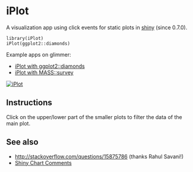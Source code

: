 # iPlot

A visualization app using click events for static plots in [shiny](https://github.com/rstudio/shiny) (since 0.7.0).

    library(iPlot)
    iPlot(ggplot2::diamonds)

Example apps on glimmer:

- [iPlot with ggplot2::diamonds](http://glimmer.rstudio.com/reinholdsson/iplot/)
- [iPlot with MASS::survey](http://glimmer.rstudio.com/reinholdsson/iplot-survey/)

[![iPlot](https://dl.dropboxusercontent.com/u/2904328/iPlot.png)](http://glimmer.rstudio.com/reinholdsson/iplot-survey/)

## Instructions

Click on the upper/lower part of the smaller plots to filter the data of the main plot.

## See also

- http://stackoverflow.com/questions/15875786 (thanks Rahul Savani!)
- [Shiny Chart Comments](https://gist.github.com/reinholdsson/6332998)
 
